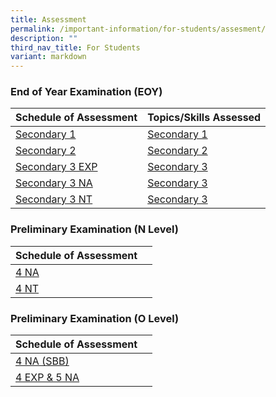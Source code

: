 ```yaml
---
title: Assessment
permalink: /important-information/for-students/assesment/
description: ""
third_nav_title: For Students
variant: markdown
---
```

### 	End of Year Examination (EOY)

|  Schedule of Assessment | Topics/Skills Assessed |
| -------- | -------- |
| [Secondary 1](https://drive.google.com/file/d/1GFeDst6uJTgGZrSdNzNlpcBCvBs3TMPq/view?usp=drive_link)     |  [Secondary 1](https://drive.google.com/file/d/1P9dsqQoiwU6sNVixuBEdqyaeY1SYgTsO/view?usp=drive_link)  |
| [Secondary 2](https://drive.google.com/file/d/1bwL6Rky_VAk1QtsKnqb_t1rbzQVIut8v/view?usp=drive_link)     |  [Secondary 2](https://drive.google.com/file/d/1MIxEaram8jf_X5Qg23AQ7phxQR8-kzcM/view?usp=drive_link)      |
| [Secondary 3 EXP](https://drive.google.com/file/d/1Gtke6xsTfk-4mDoSjYb3XkVma2mQprEr/view?usp=drive_link)    |    [Secondary 3](https://drive.google.com/file/d/16zOG5Kjo3RLUlINPc222xXXOzzGByiHT/view?usp=drive_link)    |
|  [Secondary 3 NA](https://drive.google.com/file/d/1PkGgR1KGWbNdXxgQ8V8FNdtjlPm-KAlq/view?usp=drive_link)   |   [Secondary 3](https://drive.google.com/file/d/16zOG5Kjo3RLUlINPc222xXXOzzGByiHT/view?usp=drive_link)      |
| [Secondary 3 NT](https://drive.google.com/file/d/1vk71qZaIN77n45mVf7BH4lpeOn_-U8x3/view?usp=drive_link)     |  [Secondary 3](https://drive.google.com/file/d/16zOG5Kjo3RLUlINPc222xXXOzzGByiHT/view?usp=drive_link)      |


### 	Preliminary Examination (N Level) 

|  Schedule of Assessment | |
| -------- | -------- |
| [4 NA](https://drive.google.com/file/d/1gZCWGIweSje1mwpvCF4pkyZmcQOvL7yD/view?usp=drive_link)     |  
| [4 NT](https://drive.google.com/file/d/16UOI4R-xIqZDrDNxXJTNWfUkMwAiM8LP/view?usp=drive_link)     |


### 	Preliminary Examination (O Level) 

|  Schedule of Assessment | |
| -------- | -------- |
| [4 NA (SBB)](https://drive.google.com/file/d/15G3H1gfjiC7GjyYW4U5EPRjUvyj8RO8S/view?usp=drive_link)     |  
| [4 EXP & 5 NA](https://drive.google.com/file/d/19RFCglr4kajkUFPk9jLcItet1Ydo7D-A/view?usp=drive_link)     |